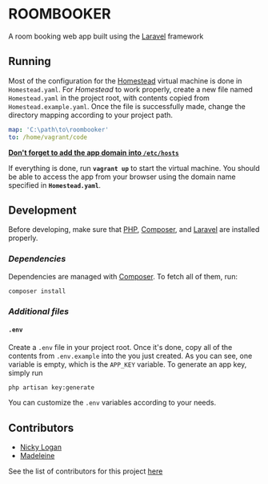 # ROOMBOOKER

A room booking web app built using the [Laravel](https://laravel.com/) framework

## Running

Most of the configuration for the [Homestead](https://laravel.com/docs/5.7/homestead) virtual machine is done in `Homestead.yaml`. For _Homestead_ to work properly, create a new file named `Homestead.yaml` in the project root, with contents copied from `Homestead.example.yaml`. Once the file is successfully made, change the directory mapping according to your project path.

```yml
map: 'C:\path\to\roombooker'
to: /home/vagrant/code
```

**[Don't forget to add the app domain into `/etc/hosts`](https://laravel.com/docs/5.7/homestead#configuring-homestead)**

If everything is done, run **`vagrant up`** to start the virtual machine. You should be able to access the app from your browser using the domain name specified in **`Homestead.yaml`**.

## Development

Before developing, make sure that [PHP](http://php.net/), [Composer](https://getcomposer.org/), and [Laravel](https://laravel.com) are installed properly.

### _Dependencies_

Dependencies are managed with [Composer](https://getcomposer.org/). To fetch all of them, run:

```sh
composer install
```

### _Additional files_

#### `.env`

Create a `.env` file in your project root. Once it's done, copy all of the contents from `.env.example` into the you just created. As you can see, one variable is empty, which is the `APP_KEY` variable. To generate an app key, simply run

```sh
php artisan key:generate
```

You can customize the `.env` variables according to your needs.

## Contributors

* [Nicky Logan](https://github.com/Log-baseE)
* [Madeleine](https://github.com/haysacks)

See the list of contributors for this project [here](https://github.com/Log-baseE/roombooker/graphs/contributors)
